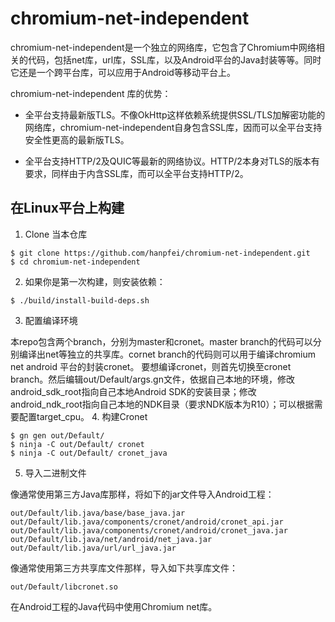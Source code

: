 # chromium-net-independent

chromium-net-independent是一个独立的网络库，它包含了Chromium中网络相关的代码，包括net库，url库，SSL库，以及Android平台的Java封装等等。同时它还是一个跨平台库，可以应用于Android等移动平台上。

chromium-net-independent 库的优势：
 * 全平台支持最新版TLS。不像OkHttp这样依赖系统提供SSL/TLS加解密功能的网络库，chromium-net-independent自身包含SSL库，因而可以全平台支持安全性更高的最新版TLS。

* 全平台支持HTTP/2及QUIC等最新的网络协议。HTTP/2本身对TLS的版本有要求，同样由于内含SSL库，而可以全平台支持HTTP/2。

## 在Linux平台上构建

1. Clone 当本仓库

```
$ git clone https://github.com/hanpfei/chromium-net-independent.git
$ cd chromium-net-independent
```
2. 如果你是第一次构建，则安装依赖：

```
$ ./build/install-build-deps.sh
```
3. 配置编译环境

本repo包含两个branch，分别为master和cronet。master branch的代码可以分别编译出net等独立的共享库。cornet branch的代码则可以用于编译chromium net android 平台的封装cronet。
要想编译cronet，则首先切换至cronet branch。然后编辑out/Default/args.gn文件，依据自己本地的环境，修改android_sdk_root指向自己本地Android SDK的安装目录；修改android_ndk_root指向自己本地的NDK目录（要求NDK版本为R10）；可以根据需要配置target_cpu。
4. 构建Cronet

```
$ gn gen out/Default/
$ ninja -C out/Default/ cronet
$ ninja -C out/Default/ cronet_java
```
5. 导入二进制文件

像通常使用第三方Java库那样，将如下的jar文件导入Android工程：
```
out/Default/lib.java/base/base_java.jar
out/Default/lib.java/components/cronet/android/cronet_api.jar
out/Default/lib.java/components/cronet/android/cronet_java.jar
out/Default/lib.java/net/android/net_java.jar
out/Default/lib.java/url/url_java.jar
```
像通常使用第三方共享库文件那样，导入如下共享库文件：
```
out/Default/libcronet.so
```

在Android工程的Java代码中使用Chromium net库。
